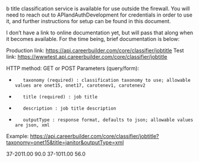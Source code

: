 
b title classification service is available for use outside the firewall. You will need to reach out to APIandAuthDevelopment for credentials in order to use it, and further instructions for setup can be found in this document.
 
I don’t have a link to online documentation yet, but will pass that along when it becomes available. For the time being, brief documentation is below:
 
Production link: https://api.careerbuilder.com/core/classifier/jobtitle
Test link: https://wwwtest.api.careerbuilder.com/core/classifier/jobtitle
 
HTTP method: GET or POST
Parameters (query/form):
-        taxonomy (required) : classification taxonomy to use; allowable values are onet15, onet17, carotenev1, carotenev2
-        title (required) : job title
-        description : job title description
-        outputType : response format, defaults to json; allowable values are json, xml
 
Example: https://api.careerbuilder.com/core/classifier/jobtitle?taxonomy=onet15&title=janitor&outputType=xml
<?xml version="1.0" encoding="UTF-8" standalone="yes"?>
<titleList>
    <titles>
        <title>Janitors and Cleaners, Except Maids and Housekeeping Cleaners</title>
        <id>37-2011.00</id>
        <confidence>90.0</confidence>
    </titles>
    <titles>
        <title>First-Line Supervisors/Managers of Housekeeping and Janitorial Workers</title>
        <id>37-1011.00</id>
        <confidence>56.0</confidence>
    </titles>
</titleList>
